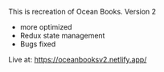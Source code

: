 This is recreation of Ocean Books. Version 2
 - more optimized
 - Redux state management
 - Bugs fixed 
 
 Live at: https://oceanbooksv2.netlify.app/
